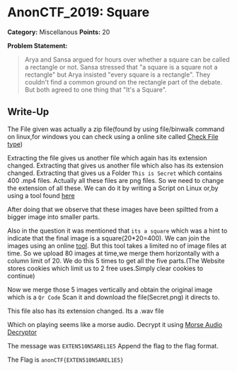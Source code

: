 # AnonCTF_2019: Square

**Category:** Miscellanous
**Points:** 20

**Problem Statement:**

>Arya and Sansa argued for hours over whether a square can be called a rectangle or not. Sansa stressed that "a square is a square not a rectangle" but Arya insisted "every square is a rectangle". They couldn't find a common ground on the rectangle part of the debate. But both agreed to one thing that "It's a Square".

## Write-Up

The File given was actually a zip file(found by using file/binwalk command on linux,for windows you can check using a online site called [Check File type](http://checkfiletype.com/))

Extracting the file gives us another file which again has its extension changed.
Extracting that gives us another file which also has its extension changed.
Extracting that gives us a Folder `This is Secret` which contains 400 .mp4 files.
Actually all these files are png files.
So we need to change the extension of all these.
We can do it by writing a Script on Linux or,by using a tool found [here](https://www.advancedrenamer.com/download)

After doing that we observe that these images have been spiltted from a bigger image into smaller parts.

Also in the question it was mentioned that `its a square` which was a hint to indicate that the final image is a square(20*20=400).
We can join the images using an online [tool](https://www.filesmerge.com/merge-images).
But this tool takes a limited no of image files at time.
So we upload 80 images at time,we merge them horizontally with a column limit of 20.
We do this 5 times to get all the five parts.(The Website stores cookies which limit us to 2 free uses.Simply clear cookies to continue)

Now we merge those 5 images vertically and obtain the original image which is a `Qr Code`
Scan it and download the file(Secret.png) it directs to.

This file also has its extension changed.
Its a .wav file

Which on playing seems like a morse audio.
Decrypt it using [Morse Audio Decryptor](https://morsecode.scphillips.com/labs/audio-decoder-adaptive/)

The message was `EXTEN510N5AREL1E5`
Append the flag to the flag format.

The Flag is `anonCTF{EXTEN510N5AREL1E5}`
